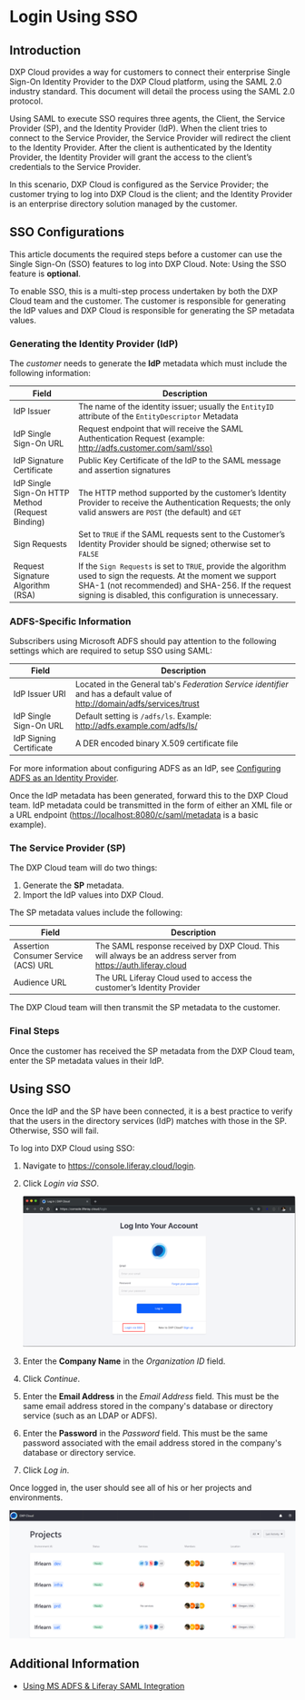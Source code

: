 # Login Using SSO

## Introduction

DXP Cloud provides a way for customers to connect their enterprise Single Sign-On Identity Provider to the DXP Cloud platform, using the SAML 2.0 industry standard. This document will detail the process using the SAML 2.0 protocol.

Using SAML to execute SSO requires three agents, the Client, the Service Provider (SP), and the Identity Provider (IdP). When the client tries to connect to the Service Provider, the Service Provider will redirect the client to the Identity Provider. After the client is authenticated by the Identity Provider, the Identity Provider will grant the access to the client’s credentials to the Service Provider.

In this scenario, DXP Cloud is configured as the Service Provider; the customer trying to log into DXP Cloud is the client; and the Identity Provider is an enterprise directory solution managed by the customer.

## SSO Configurations

This article documents the required steps before a customer can use the Single Sign-On (SSO) features to log into DXP Cloud. Note: Using the SSO feature is **optional**.

To enable SSO, this is a multi-step process undertaken by both the DXP Cloud team and the customer. The customer is responsible for generating the IdP values and DXP Cloud is responsible for generating the SP metadata values.

### Generating the Identity Provider (IdP)

The _customer_ needs to generate the **IdP** metadata which must include the following information:

| Field | Description |
| --- | --- |
| IdP Issuer | The name of the identity issuer; usually the `EntityID` attribute of the `EntityDescriptor` Metadata |
| IdP Single Sign-On URL | Request endpoint that will receive the SAML Authentication Request (example: <http://adfs.customer.com/saml/sso)> |
| IdP Signature Certificate | Public Key Certificate of the IdP to the SAML message and assertion signatures |
| IdP Single Sign-On HTTP Method (Request Binding) | The HTTP method supported by the customer’s Identity Provider to receive the Authentication Requests; the only valid answers are `POST` (the default) and `GET` |
| Sign Requests | Set to `TRUE` if the SAML requests sent to the Customer’s Identity Provider should be signed; otherwise set to `FALSE` |
| Request Signature Algorithm (RSA) | If the `Sign Requests` is set to `TRUE`, provide the algorithm used to sign the requests. At the moment we support SHA-1 (not recommended) and SHA-256. If the request signing is disabled, this configuration is unnecessary. |

### ADFS-Specific Information

Subscribers using Microsoft ADFS should pay attention to the following settings which are required to setup SSO using SAML:

| Field | Description |
| --- | --- |
| IdP Issuer URI |Located in the General tab's _Federation Service identifier_ and has a default value of <http://domain/adfs/services/trust> |
| IdP Single Sign-On URL | Default setting is `/adfs/ls`. Example: <http://adfs.example.com/adfs/ls/> |
| IdP Signing Certificate | A DER encoded binary X.509 certificate file |

For more information about configuring ADFS as an IdP, see [Configuring ADFS as an Identity Provider](https://docs.pivotal.io/pivotalcf/2-3/opsguide/adfs-sso-configuration.html).

Once the IdP metadata has been generated, forward this to the DXP Cloud team. IdP metadata could be transmitted in the form of either an XML file or a URL endpoint (<https://localhost:8080/c/saml/metadata> is a basic example).

### The Service Provider (SP)

The DXP Cloud team will do two things:

1. Generate the **SP** metadata.
1. Import the IdP values into DXP Cloud.

The SP metadata values include the following:

| Field | Description |
| --- | --- |
| Assertion Consumer Service (ACS) URL | The SAML response received by DXP Cloud. This will always be an address server from <https://auth.liferay.cloud> |
| Audience URL | The URL Liferay Cloud used to access the customer’s Identity Provider |

The DXP Cloud team will then transmit the SP metadata to the customer.

### Final Steps

Once the customer has received the SP metadata from the DXP Cloud team, enter the SP metadata values in their IdP.

## Using SSO

Once the IdP and the SP have been connected, it is a best practice to verify that the users in the directory services (IdP) matches with those in the SP. Otherwise, SSO will fail.

To log into DXP Cloud using SSO:

1. Navigate to <https://console.liferay.cloud/login>.
1. Click _Login via SSO_.

   ![Login Page](./sso-using-saml/images/01.png)

1. Enter the **Company Name** in the _Organization ID_ field.
1. Click _Continue_.
1. Enter the **Email Address** in the _Email Address_ field. This must be the same email address stored in the company's database or directory service (such as an LDAP or ADFS).
1. Enter the **Password** in the _Password_ field. This must be the same password associated with the email address stored in the company's database or directory service.
1. Click _Log in_.

Once logged in, the user should see all of his or her projects and environments.

![projects page](./sso-using-saml/images/02.png)

## Additional Information

* [Using MS ADFS & Liferay SAML Integration](https://help.liferay.com/hc/en-us/articles/360025553792-Using-MS-ADFS-Liferay-SAML-Integration-)
